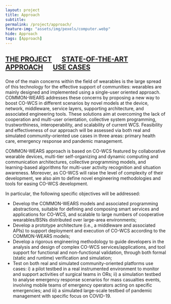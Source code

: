 ```yaml
---
layout: project
title: Approach
subtitle:
permalink: /project/approach/
feature-img: "assets/img/pexels/computer.webp"
hide: Approach
tags: [Approach]
---
```

## [THE PROJECT](https://common-wears.github.io/2022/project/) &emsp; [STATE-OF-THE-ART](https://common-wears.github.io/2022/project/state-of-the-art/) &emsp; [APPROACH](https://common-wears.github.io/2022/project/approach/) &emsp; [USE CASES](https://common-wears.github.io/2022/project/usecase/)  
 
### 
One of the main concerns within the field of wearables is the large spread of this technology for the effective support of communities: wearables are mainly designed and implemented using a single-user oriented approach. COMMON-WEARS addresses these concerns by proposing a new way to boost CO-WCS in different scenarios by novel models at the device, network, middleware, service layers, supporting architecture, and associated engineering tools. These solutions aim at overcoming the lack of cooperation and multi-user orientation, collective system programming, trustworthiness, interoperability, and scalability of current WCS. Feasibility and effectiveness of our approach will be assessed via both real and simulated community-oriented use cases in three areas: primary health care, emergency response and pandemic management.  

COMMON-WEARS approach is based on CO-WCS featured by collaborative wearable devices, multi-tier self-organizing and dynamic computing and communication architectures, collective programming models, and learning-based algorithms for multi-user activity recognition and situation awareness. Moreover, as CO-WCS will raise the level of complexity of their development, we also aim to define novel engineering methodologies and tools for easing CO-WCS development.

In particular, the following specific objectives will be addressed:
  - Develop the COMMON-WEARS models and associated programming abstractions, suitable for defining and composing smart services and applications for CO-WCS, and scalable to large numbers of cooperative wearables/BSNs distributed over large-area environments;
  - Develop a prototype architecture (i.e., a middleware and associated APIs) to support deployment and execution of CO-WCS according to the COMMON-WEARS models;
  - Develop a rigorous engineering methodology to guide developers in the analysis and design of complex CO-WCS services/applications, and tool support for functional and non-functional validation, through both formal (static and runtime) verification and simulation;
  - Test on both real and simulated community-oriented platforms use cases: i) a pilot testbed in a real instrumented environment to monitor and support activities of surgical teams in ORs; ii) a simulation testbed to analyse emergency response scenarios for mass casualties events, involving mobile teams of emergency operators acting on specific emergencies; and iii) a simulated large-scale testbed of pandemic management with specific focus on COVID-19.
